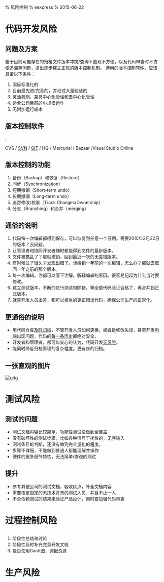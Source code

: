 % 风险控制
% eexpress
% 2015-06-22

# 代码开发风险

## 问题及方案
鉴于目前可能存在的归档文件版本冲突/查询不直观不方便，以及代码审查时不方便追溯等问题，提出逐步建立正规的版本控制机制。
选用的版本控制软件，应该具备以下条件：

1. 国际标准化的
1. 目前最先进/完善的，并经过大量验证的
1. 灵活机制，兼具中心化管理和去中心化管理
1. 适合公司目前的小规模运作
1. 无附加运行成本

## 版本控制软件

.

CVS / [SVN](SVN) / [GIT](GIT) / HG / Mercurial / Bazaar /Visual Studio Online

## 版本控制的功能
1. 备份（Backup）和恢复（Restore）
1. 同步（Synchronization）
1. 短期撤销（Short-term undo）
1. 长期撤销（Long-term undo）
1. 追踪修改/权限（Track Changes/Ownership）
1. 分支（Branching）和合并（merging）

## 通俗的说明
1. 代码每一次编辑都得到保存，可以恢复到任意一个日期。需要2010年2月22日的版本？没问题。
1. 让管理者和协同开发者随时都能得到文件的最新版本。
1. 文件被搞乱了？那就撤销，回到最近一次的无差错版本。
1. 有时候过了很久才发现出错了。想撤销一年前的一次编辑，怎么办？那就去取回一年之前的那个版本。
1. 每一次编辑，你都可以写下注解，解释编辑的原因。很容易记起为什么当时要修改。
1. 建立测试版本，不断的进行测试和除错。等全部代码验证合格了，再合并到正式版本。
1. 就算开发人员出差，都可以紧急的更正错误代码，确保公司生产的正常化。

## 更通俗的说明
- 用代码仓库[及时归档]()，不管开发人员如何更换，或者是修改失误，甚至开发电脑出现问题，代码的[每一条历史]()都绝对安全。
- 开发者和管理者，都可以安心的认为，代码开发[无风险]()。
- 能同时降低归档管理的复杂程度，更有序的归档。

## 一张直观的图片
![gitg](gitg.png)

# 测试风险

## 测试的问题
- 测试文档内容比较简单，功能性测试没做到全覆盖
- 没有破坏性的测试步骤，比如各种信号干扰性的，无序输入
- 测试条目的判断，还没有做到完全量化的程度。
- 步骤不详细，不能做到普通人都能理解并操作
- 硬件的很多细节特性，无法简单/直观的测试

## 提升
- 参考其他公司的测试文档，吸收优点，补全文档内容
- 需要指定固定的无技术背景的测试人员，并且不止一人
- 不全依赖测试的结果来验证产品设计，同时要加强代码审查

# 过程控制风险

##
1. 阶段性总结和讨论
1. 阶段性及时补充完善开发文档
1. 是否使用Gantt图，调配资源


# 生产风险

